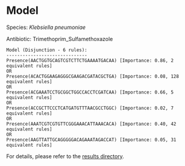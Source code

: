 
# Model

Species: *Klebsiella pneumoniae*

Antibiotic: Trimethoprim_Sulfamethoxazole

```
Model (Disjunction - 6 rules):
------------------------------
Presence(AACTGGTGCAGTCGTCTTCTGAAAATGACAA) [Importance: 0.86, 2 equivalent rules]
OR
Presence(ACACTGGAAGAGGGCGAAGACGATACGCTGA) [Importance: 0.08, 128 equivalent rules]
OR
Presence(ACGAAATCCTGCGGCTGGCCACCTCGATCAA) [Importance: 0.66, 5 equivalent rules]
OR
Presence(ACCGCTTCCCTCATGATGTTTAACGCCTGGC) [Importance: 0.02, 7 equivalent rules]
OR
Presence(AAATCGTCGTGTTCGGGAAACATTAAACACA) [Importance: 0.40, 42 equivalent rules]
OR
Presence(AAGTTATTGCAGGGGGACAGAAATAGACCAT) [Importance: 0.05, 31 equivalent rules]

```

For details, please refer to the [results directory](../../../../../results/scm_b/klebsiella%20pneumoniae/trimethoprim_sulfamethoxazole/repeat_0/).

